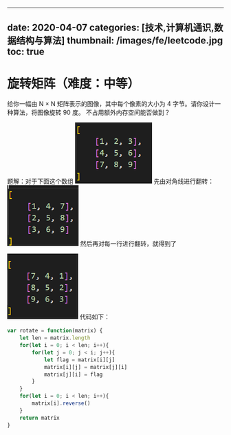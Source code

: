 
---
date: 2020-04-07
categories: [技术,计算机通识,数据结构与算法]
thumbnail: /images/fe/leetcode.jpg
toc: true
---

# 旋转矩阵（难度：中等）
给你一幅由 N × N 矩阵表示的图像，其中每个像素的大小为 4 字节。请你设计一种算法，将图像旋转 90 度。
不占用额外内存空间能否做到？

<!--more-->

题解：对于下面这个数组
![](/images/assets/20200407182726236.png)
先由对角线进行翻转：
![](/images/assets/20200407182819133.png)
然后再对每一行进行翻转，就得到了

![](/images/assets/20200407182917140.png)
代码如下：

```javascript
var rotate = function(matrix) {
    let len = matrix.length
    for(let i = 0; i < len; i++){
        for(let j = 0; j < i; j++){
            let flag = matrix[i][j]
            matrix[i][j] = matrix[j][i]
            matrix[j][i] = flag
        }
    }
    for(let i = 0; i < len; i++){
        matrix[i].reverse()
    }
    return matrix
}
```